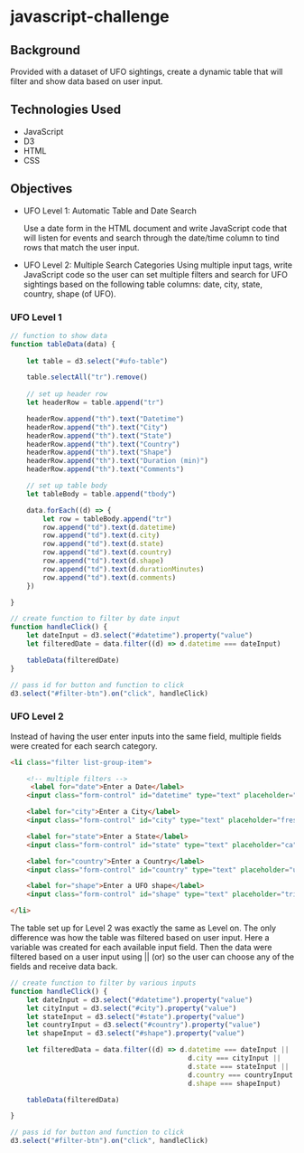 # javascript-challenge
<!-- cloned from alplky/javascript-challenge -->
## Background
Provided with a dataset of UFO sightings, create a dynamic table that will filter and show data based on user input. 

## Technologies Used
- JavaScript
- D3
- HTML
- CSS

## Objectives
- UFO Level 1: Automatic Table and Date Search

    Use a date form in the HTML document and write JavaScript code that will listen for events and search through the date/time column to tind rows that match the user input. 
- UFO Level 2: Multiple Search Categories
    Using multiple input tags, write JavaScript code so the user can set multiple filters and search for UFO sightings based on the following table columns: date, city, state, country, shape (of UFO).

### UFO Level 1
```javascript
// function to show data 
function tableData(data) {
    
    let table = d3.select("#ufo-table")

    table.selectAll("tr").remove()
    
    // set up header row
    let headerRow = table.append("tr")

    headerRow.append("th").text("Datetime")
    headerRow.append("th").text("City")
    headerRow.append("th").text("State")
    headerRow.append("th").text("Country")
    headerRow.append("th").text("Shape")
    headerRow.append("th").text("Duration (min)")
    headerRow.append("th").text("Comments")

    // set up table body
    let tableBody = table.append("tbody")

    data.forEach((d) => {
        let row = tableBody.append("tr")
        row.append("td").text(d.datetime)
        row.append("td").text(d.city)
        row.append("td").text(d.state)
        row.append("td").text(d.country)
        row.append("td").text(d.shape)
        row.append("td").text(d.durationMinutes)
        row.append("td").text(d.comments)
    })

}

// create function to filter by date input
function handleClick() {
    let dateInput = d3.select("#datetime").property("value")
    let filteredDate = data.filter((d) => d.datetime === dateInput)

    tableData(filteredDate)
}

// pass id for button and function to click
d3.select("#filter-btn").on("click", handleClick)

```

### UFO Level 2
Instead of having the user enter inputs into the same field, multiple fields were created for each search category. 

```html
<li class="filter list-group-item">

    <!-- multiple filters -->
     <label for="date">Enter a Date</label>
    <input class="form-control" id="datetime" type="text" placeholder="1/1/2010">

    <label for="city">Enter a City</label>
    <input class="form-control" id="city" type="text" placeholder="fresno">

    <label for="state">Enter a State</label>
    <input class="form-control" id="state" type="text" placeholder="ca">

    <label for="country">Enter a Country</label>
    <input class="form-control" id="country" type="text" placeholder="us">

    <label for="shape">Enter a UFO shape</label>
    <input class="form-control" id="shape" type="text" placeholder="triange">

</li>
```

The table set up for Level 2 was exactly the same as Level on. The only difference was how the table was filtered based on user input. Here a variable was created for each available input field. Then the data were filtered based on a user input using || (or) so the user can choose any of the fields and receive data back. 

```javascript
// create function to filter by various inputs
function handleClick() {
    let dateInput = d3.select("#datetime").property("value")
    let cityInput = d3.select("#city").property("value")
    let stateInput = d3.select("#state").property("value")
    let countryInput = d3.select("#country").property("value")
    let shapeInput = d3.select("#shape").property("value")

    let filteredData = data.filter((d) => d.datetime === dateInput || 
                                            d.city === cityInput ||
                                            d.state === stateInput ||
                                            d.country === countryInput ||
                                            d.shape === shapeInput)

    tableData(filteredData)

}

// pass id for button and function to click
d3.select("#filter-btn").on("click", handleClick)
```
